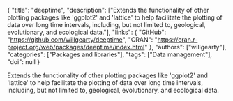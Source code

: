 {
  "title": "deeptime",
  "description": ["Extends the functionality of other plotting packages like 'ggplot2' and 'lattice' to help facilitate the plotting of data over long time intervals, including, but not limited to, geological, evolutionary, and ecological data."],
  "links": {
    "GitHub": "https://github.com/willgearty/deeptime",
    "CRAN": "https://cran.r-project.org/web/packages/deeptime/index.html"
  },
  "authors": ["willgearty"],
  "categories": ["Packages and libraries"],
  "tags": ["Data management"],
  "doi": null
}

<!-- Generated by csv2md.R – do not edit by hand -->

Extends the functionality of other plotting packages like 'ggplot2' and 'lattice' to help facilitate the plotting of data over long time intervals, including, but not limited to, geological, evolutionary, and ecological data.